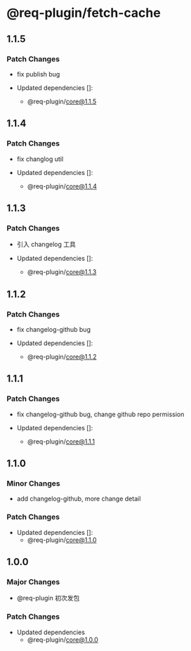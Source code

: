 # @req-plugin/fetch-cache

## 1.1.5

### Patch Changes

- fix publish bug

- Updated dependencies []:
  - @req-plugin/core@1.1.5

## 1.1.4

### Patch Changes

- fix changlog util

- Updated dependencies []:
  - @req-plugin/core@1.1.4

## 1.1.3

### Patch Changes

- 引入 changelog 工具

- Updated dependencies []:
  - @req-plugin/core@1.1.3

## 1.1.2

### Patch Changes

- fix changelog-github bug

- Updated dependencies []:
  - @req-plugin/core@1.1.2

## 1.1.1

### Patch Changes

- fix changelog-github bug, change github repo permission

- Updated dependencies []:
  - @req-plugin/core@1.1.1

## 1.1.0

### Minor Changes

- add changelog-github, more change detail

### Patch Changes

- Updated dependencies []:
  - @req-plugin/core@1.1.0

## 1.0.0

### Major Changes

- @req-plugin 初次发包

### Patch Changes

- Updated dependencies
  - @req-plugin/core@1.0.0
